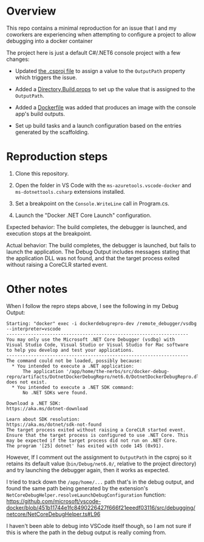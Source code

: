 # Overview

This repo contains a minimal reproduction for an issue that I and my coworkers
are experiencing when attempting to configure a project to allow debugging into
a docker container

The project here is just a default C#/.NET6 console project with a few changes:
- Updated [the .csproj file](./DotnetDockerDebugRepro/DotnetDockerDebugRepro.csproj#L10)
  to assign a value to the `OutputPath` property which triggers the issue.

- Added a [Directory.Build.props](./Directory.Build.props) to set up the value
  that is assigned to the `OutputPath`.

- Added a [Dockerfile](/DotnetDockerDebugRepro/Dockerfile) was added that
  produces an image with the console app's build outputs.

- Set up build tasks and a launch configuration based on the entries generated
  by the scaffolding.


# Reproduction steps

1. Clone this repository.

2. Open the folder in VS Code with the `ms-azuretools.vscode-docker` and
   `ms-dotnettools.csharp` extensions installed.

3. Set a breakpoint on the `Console.WriteLine` call in Program.cs.

4. Launch the "Docker .NET Core Launch" configuration.

Expected behavior: The build completes, the debugger is launched, and execution stops at the breakpoint.

Actual behavior: The build completes, the debugger is launched, but fails to
launch the application. The Debug Output includes messages stating that the
application DLL was not found, and that the target process exited without
raising a CoreCLR started event.


# Other notes

When I follow the repro steps above, I see the following in my Debug Output:
```plaintext
Starting: "docker" exec -i dockerdebugrepro-dev /remote_debugger/vsdbg --interpreter=vscode
-------------------------------------------------------------------
You may only use the Microsoft .NET Core Debugger (vsdbg) with
Visual Studio Code, Visual Studio or Visual Studio for Mac software
to help you develop and test your applications.
-------------------------------------------------------------------
The command could not be loaded, possibly because:
  * You intended to execute a .NET application:
      The application '/app/home/the-nerbs/src/docker-debug-repro/artifacts/DotnetDockerDebugRepro/net6.0/DotnetDockerDebugRepro.dll' does not exist.
  * You intended to execute a .NET SDK command:
      No .NET SDKs were found.

Download a .NET SDK:
https://aka.ms/dotnet-download

Learn about SDK resolution:
https://aka.ms/dotnet/sdk-not-found
The target process exited without raising a CoreCLR started event. Ensure that the target process is configured to use .NET Core. This may be expected if the target process did not run on .NET Core.
The program '[25] dotnet' has exited with code 145 (0x91).
```

However, If I comment out the assignment to `OutputPath` in the csproj so it
retains its default value (`bin/Debug/net6.0/`, relative to the project
directory) and try launching the debugger again, then it works as expected.

I tried to track down the `/app/home/...` path that's in the debug output, and
found the same path being generated by the extension's
`NetCoreDebugHelper.resolveLaunchDebugConfiguration` function:
https://github.com/microsoft/vscode-docker/blob/451b11744e1fc8490226427f666f21eeedf03116/src/debugging/netcore/NetCoreDebugHelper.ts#L96

I haven't been able to debug into VSCode itself though, so I am not sure if
this is where the path in the debug output is really coming from.